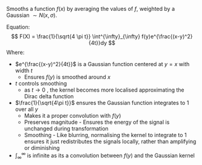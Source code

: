 Smooths a function $f(x)$ by averaging the values of $f$, weighted by a Gaussian $\sim N(x,\sigma)$.

Equation:
$$
F(X) = \frac{1}{\sqrt{4 \pi t}} \int^{\infty}_{\infty} f(y)e^{\frac{(x-y)^2}{4t}}dy
$$
Where:
* $e^{\frac{(x-y)^2}{4t}}$ is a Gaussian function centered at $y=x$ with width $t$
	* Ensures $f(y)$ is smoothed around $x$
* $t$ controls smoothing
	* as $t \rightarrow 0$ , the kernel becomes more localised approximating the Dirac delta function
* $\frac{1}{\sqrt{4\pi t}}$ ensures the Gaussian function integrates to $1$ over all $y$
	* Makes it a proper convolution with $f(y)$
	* Preserves magnitude - Ensures the energy of the signal is unchanged during transformation
	* Smoothing - Like blurring, normalising the kernel to integrate to $1$ ensures it just redistributes the signals locally, rather than amplifying or diminishing
* $\int^{\infty}_{\infty}$ is infinite as its a convolution between $f(y)$ and the Gaussian kernel